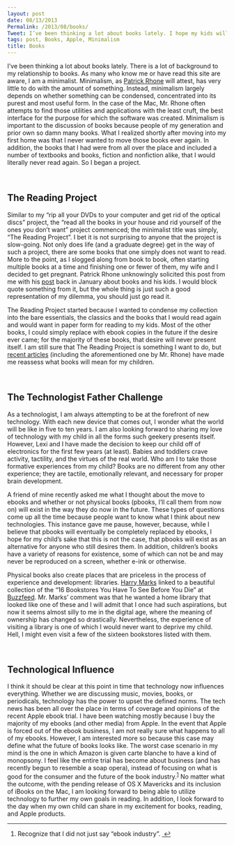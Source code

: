 ```yaml
---
layout: post
date: 08/13/2013
Permalink: /2013/08/books/
Tweet: I’ve been thinking a lot about books lately. I hope my kids will appreciate physical books, too.
tags: post, Books, Apple, Minimalism
title: Books
---
```


<p>I’ve been thinking a lot about books lately. There is a lot of background to my relationship to books. As many who know me or have read this site are aware, I am a minimalist. Minimalism, as <a href="http://minimalmac.com" title="Minimal Mac">Patrick Rhone</a> will attest, has very little to do with the amount of something. Instead, minimalism largely depends on whether something can be condensed, concentrated into its purest and most useful form. In the case of the Mac, Mr. Rhone often attempts to find those utilities and applications with the least cruft, the best interface for the purpose for which the software was created. Minimalism is important to the discussion of books because people of my generation and prior own so damn many books. What I realized shortly after moving into my first home was that I never wanted to move those books ever again. In addition, the books that I had were from all over the place and included a number of textbooks and books, fiction and nonfiction alike, that I would literally never read again. So I began a project.</p>

<p><br/></p>

<h2 id="thereadingproject">The Reading Project</h2>

<p>Similar to my “rip all your DVDs to your computer and get rid of the optical discs” project, the “read all the books in your house and rid yourself of the ones you don’t want” project commenced; the minimalist title was simply, “The Reading Project”. I bet it is not surprising to anyone that the project is slow-going. Not only does life (and a graduate degree) get in the way of such a project, there are some books that one simply does not want to read. More to the point, as I slogged along from book to book, often starting multiple books at a time and finishing one or fewer of them, my wife and I decided to get pregnant. Patrick Rhone unknowingly solicited this post from me with his <a href="http://patrickrhone.com/2013/01/20/a-time-for-books/" title="A Time For Books - Patrick Rhone">post</a> back in January about books and his kids. I would block quote something from it, but the whole thing is just such a good representation of my dilemma, you should just go read it.</p>

<p>The Reading Project started because I wanted to condense my collection into the bare essentials, the classics and the books that I would read again and would want in paper form for reading to my kids. Most of the other books, I could simply replace with ebook copies in the future if the desire ever came; for the majority of these books, that desire will never present itself. I am still sure that The Reading Project is something I want to do, but <a href="http://news.yahoo.com/group-apps-not-effective-tool-teaching-babies-210546423.html" title="Apps not effective tool for teaching babies - Yahoo! News">recent articles</a> (including the aforementioned one by Mr. Rhone) have made me reassess what books will mean for my children.</p>

<p><br/></p>

<h2 id="thetechnologistfatherchallenge">The Technologist Father Challenge</h2>

<p>As a technologist, I am always attempting to be at the forefront of new technology. With each new device that comes out, I wonder what the world will be like in five to ten years. I am also looking forward to sharing my love of technology with my child in all the forms such geekery presents itself. However, Lexi and I have made the decision to keep our child off of electronics for the first few years (at least). Babies and toddlers crave activity, tactility, and the virtues of the real world. Who am I to take those formative experiences from my child? Books are no different from any other experience; they are tactile, emotionally relevant, and necessary for proper brain development.</p>

<p>A friend of mine recently asked me what I thought about the move to ebooks and whether or not physical books (pbooks, I’ll call them from now on) will exist in the way they do now in the future. These types of questions come up all the time because people want to know what I think about new technologies. This instance gave me pause, however, because, while I believe that pbooks will eventually be completely replaced by ebooks, I hope for my child’s sake that this is not the case, that pbooks will exist as an alternative for anyone who still desires them. In addition, children’s books have a variety of reasons for existence, some of which can not be and may never be reproduced on a screen, whether e-ink or otherwise.</p>

<p>Physical books also create places that are priceless in the process of experience and development: libraries. <a href="http://curiousrat.com/16-bookstores-to-see-before-you-die" title="16 Bookstores to See Before You Die - Curious Rat">Harry Marks</a> linked to a beautiful collection of the “16 Bookstores You Have To See Before You Die” at <a href="http://www.buzzfeed.com/harpercollins/16-bookstores-you-have-to-see-before-you-die-9npd" title="Buzzfeed">Buzzfeed</a>. Mr. Marks’ comment was that he wanted a home library that looked like one of these and I will admit that I once had such aspirations, but now it seems almost silly to me in the digital age, where the meaning of ownership has changed so drastically. Nevertheless, the experience of visiting a library is one of which I would never want to deprive my child. Hell, I might even visit a few of the sixteen bookstores listed with them.</p>

<p><br/></p>

<h2 id="technologicalinfluence">Technological Influence</h2>

<p>I think it should be clear at this point in time that technology now influences everything. Whether we are discussing music, movies, books, or periodicals, technology has the power to upset the defined norms. The tech news has been all over the place in terms of coverage and opinions of the recent Apple ebook trial. I have been watching mostly because I buy the majority of my ebooks (and other media) from Apple. In the event that Apple is forced out of the ebook business, I am not really sure what happens to all of my ebooks. However, I am interested more so because this case may define what the future of books looks like. The worst case scenario in my mind is the one in which Amazon is given carte blanche to have a kind of monopsony. I feel like the entire trial has become about business (and has recently begun to resemble a soap opera), instead of focusing on what is good for the consumer and the future of the book industry.<sup><a href="#fn:1" id="fnref:1" title="see footnote" class="footnote">1</a></sup>  No matter what the outcome, with the pending release of OS X Mavericks and its inclusion of iBooks on the Mac, I am looking forward to being able to utilize technology to further my own goals in reading. In addition, I look forward to the day when my own child can share in my excitement for books, reading, and Apple products. </p>

<div class="footnotes">
<hr>
<ol><li id="fn:1">
<p>Recognize that I did not just say “ebook industry”. <a href="#fnref:1" title="return to article" class="reversefootnote"> ↩</a></p>
</li>

</ol></div>